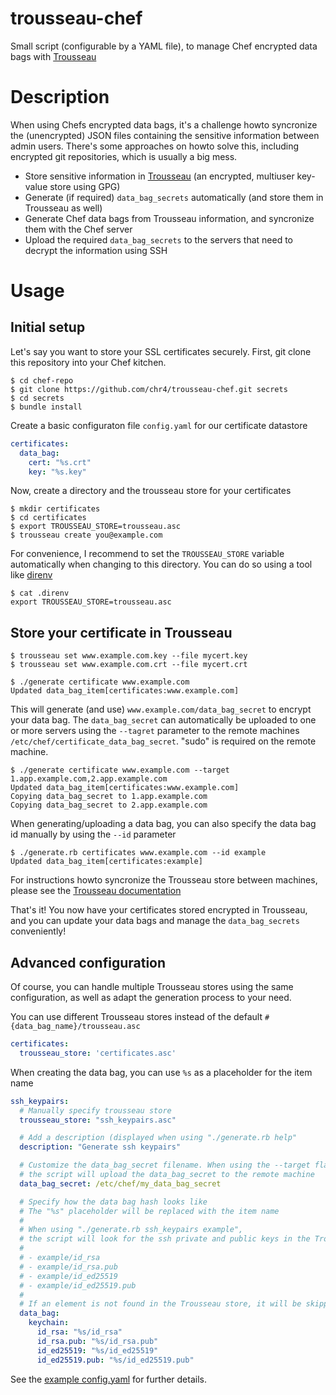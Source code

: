 trousseau-chef
==============

Small script (configurable by a YAML file), to manage Chef encrypted data bags with
[Trousseau](https://github.com/oleiade/trousseau)

# Description

When using Chefs encrypted data bags, it's a challenge howto syncronize the (unencrypted) JSON files
containing the sensitive information between admin users.
There's some approaches on howto solve this, including encrypted git repositories, which is usually
a big mess.

- Store sensitive information in [Trousseau](https://github.com/oleiade/trousseau) (an encrypted,
  multiuser key-value store using GPG)
- Generate (if required) `data_bag_secrets` automatically (and store them in Trousseau as well)
- Generate Chef data bags from Trousseau information, and syncronize them with the Chef server
- Upload the required `data_bag_secrets` to the servers that need to decrypt the information using
  SSH

# Usage

## Initial setup

Let's say you want to store your SSL certificates securely. First, git clone this repository into
your Chef kitchen.

```shell
$ cd chef-repo
$ git clone https://github.com/chr4/trousseau-chef.git secrets
$ cd secrets
$ bundle install
```

Create a basic configuraton file `config.yaml` for our certificate datastore

```yaml
certificates:
  data_bag:
    cert: "%s.crt"
    key: "%s.key"
```

Now, create a directory and the trousseau store for your certificates

```shell
$ mkdir certificates
$ cd certificates
$ export TROUSSEAU_STORE=trousseau.asc
$ trousseau create you@example.com
```

For convenience, I recommend to set the `TROUSSEAU_STORE` variable automatically when changing to
this directory. You can do so using a tool like [direnv](http://direnv.net/)

```shell
$ cat .direnv
export TROUSSEAU_STORE=trousseau.asc
```

## Store your certificate in Trousseau

```shell
$ trousseau set www.example.com.key --file mycert.key
$ trousseau set www.example.com.crt --file mycert.crt
```

```shell
$ ./generate certificate www.example.com
Updated data_bag_item[certificates:www.example.com]
```

This will generate (and use) `www.example.com/data_bag_secret` to encrypt your data bag.
The `data_bag_secret` can automatically be uploaded to one or more servers using the `--tagret`
parameter to the remote machines `/etc/chef/certificate_data_bag_secret`. "sudo" is required on the
remote machine.

```shell
$ ./generate certificate www.example.com --target 1.app.example.com,2.app.example.com
Updated data_bag_item[certificates:www.example.com]
Copying data_bag_secret to 1.app.example.com
Copying data_bag_secret to 2.app.example.com
```

When generating/uploading a data bag, you can also specify the data bag id manually by using the
`--id` parameter

```shell
$ ./generate.rb certificates www.example.com --id example
Updated data_bag_item[certificates:example]
```

For instructions howto syncronize the Trousseau store between machines, please see the [Trousseau
documentation](https://github.com/oleiade/trousseau#importingexporting-to-remote-storage)


That's it! You now have your certificates stored encrypted in Trousseau, and you can update your
data bags and manage the `data_bag_secrets` conveniently!


## Advanced configuration

Of course, you can handle multiple Trousseau stores using the same configuration, as well as adapt
the generation process to your need.

You can use different Trousseau stores instead of the default `#{data_bag_name}/trousseau.asc`

```yaml
certificates:
  trousseau_store: 'certificates.asc'
```

When creating the data bag, you can use `%s` as a placeholder for the item name

```yaml
ssh_keypairs:
  # Manually specify trousseau store
  trousseau_store: "ssh_keypairs.asc"

  # Add a description (displayed when using "./generate.rb help"
  description: "Generate ssh keypairs"

  # Customize the data_bag_secret filename. When using the --target flag,
  # the script will upload the data_bag_secret to the remote machine
  data_bag_secret: /etc/chef/my_data_bag_secret

  # Specify how the data bag hash looks like
  # The "%s" placeholder will be replaced with the item name
  #
  # When using "./generate.rb ssh_keypairs example",
  # the script will look for the ssh private and public keys in the Trousseau store
  #
  # - example/id_rsa
  # - example/id_rsa.pub
  # - example/id_ed25519
  # - example/id_ed25519.pub
  #
  # If an element is not found in the Trousseau store, it will be skipped.
  data_bag:
    keychain:
      id_rsa: "%s/id_rsa"
      id_rsa.pub: "%s/id_rsa.pub"
      id_ed25519: "%s/id_ed25519"
      id_ed25519.pub: "%s/id_ed25519.pub"
```

See the [example config.yaml](https://github.com/chr4/trousseau-chef/blob/master/config.yaml.example)
for further details.
